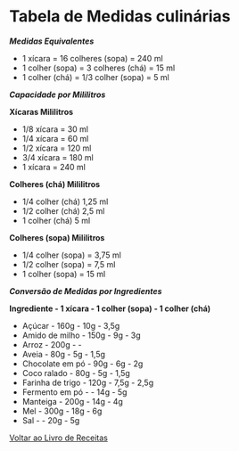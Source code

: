 # Tabela de Medidas culinárias


_**Medidas Equivalentes**_


* 1 xícara = 16 colheres (sopa) = 240 ml
* 1 colher (sopa) = 3 colheres (chá) = 15 ml
* 1 colher (chá) = 1/3 colher (sopa) = 5 ml

_**Capacidade por Mililitros**_

**Xícaras	Mililitros**

* 1/8 xícara = 30 ml
* 1/4 xícara = 60 ml
* 1/2 xícara = 120 ml
* 3/4 xícara = 180 ml
* 1 xícara = 240 ml

**Colheres (chá)	Mililitros**
* 1/4 colher (chá)	1,25 ml
* 1/2 colher (chá)	2,5 ml
* 1 colher (chá)	5 ml

**Colheres (sopa)	Mililitros**
* 1/4 colher (sopa) = 3,75 ml
* 1/2 colher (sopa) = 7,5 ml
* 1 colher (sopa) = 15 ml

_**Conversão de Medidas por Ingredientes**_

**Ingrediente	-	1 xícara	-	1 colher (sopa)	-	1 colher (chá)**
* Açúcar	-	160g	-	10g	-	3,5g
* Amido de milho	-	150g	-	9g	-	3g
* Arroz	-	200g	-	 	-	
* Aveia	-	80g	-	5g	-	1,5g
* Chocolate em pó	-	90g	-	6g	-	2g
* Coco ralado	-	80g	-	5g	-	1,5g
* Farinha de trigo	-	120g	-	7,5g	-	2,5g
* Fermento em pó	-	 	-	14g	-	5g
* Manteiga	-	200g	-	14g	-	4g
* Mel	-	300g	-	18g	-	6g
* Sal	-	 	- 20g	-	5g


[Voltar ao Livro de Receitas](https://github.com/ERC885555/livro-receitas)